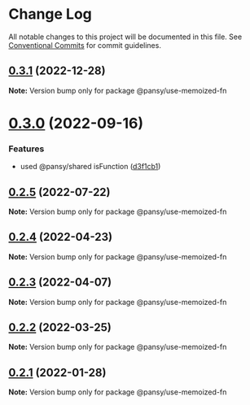 # Change Log

All notable changes to this project will be documented in this file.
See [Conventional Commits](https://conventionalcommits.org) for commit guidelines.

## [0.3.1](https://github.com/pansyjs/react-hooks/compare/@pansy/use-memoized-fn@0.3.0...@pansy/use-memoized-fn@0.3.1) (2022-12-28)

**Note:** Version bump only for package @pansy/use-memoized-fn





# [0.3.0](https://github.com/pansyjs/react-hooks/compare/@pansy/use-memoized-fn@0.2.5...@pansy/use-memoized-fn@0.3.0) (2022-09-16)


### Features

* used @pansy/shared isFunction ([d3f1cb1](https://github.com/pansyjs/react-hooks/commit/d3f1cb1f7b8bd61bbf9fac19d4972bec7356f705))





## [0.2.5](https://github.com/pansyjs/react-hooks/compare/@pansy/use-memoized-fn@0.2.4...@pansy/use-memoized-fn@0.2.5) (2022-07-22)

**Note:** Version bump only for package @pansy/use-memoized-fn





## [0.2.4](https://github.com/pansyjs/react-hooks/compare/@pansy/use-memoized-fn@0.2.3...@pansy/use-memoized-fn@0.2.4) (2022-04-23)

**Note:** Version bump only for package @pansy/use-memoized-fn





## [0.2.3](https://github.com/pansyjs/react-hooks/compare/@pansy/use-memoized-fn@0.2.2...@pansy/use-memoized-fn@0.2.3) (2022-04-07)

**Note:** Version bump only for package @pansy/use-memoized-fn





## [0.2.2](https://github.com/pansyjs/react-hooks/compare/@pansy/use-memoized-fn@0.2.1...@pansy/use-memoized-fn@0.2.2) (2022-03-25)

**Note:** Version bump only for package @pansy/use-memoized-fn





## [0.2.1](https://github.com/pansyjs/react-hooks/compare/@pansy/use-memoized-fn@0.2.0...@pansy/use-memoized-fn@0.2.1) (2022-01-28)

**Note:** Version bump only for package @pansy/use-memoized-fn
